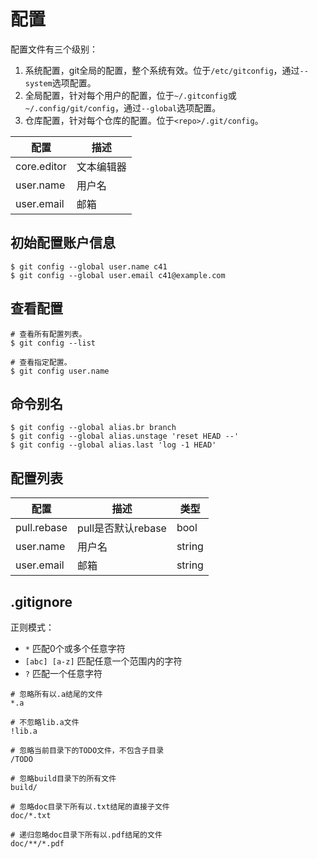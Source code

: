 # 配置

配置文件有三个级别：
1. 系统配置，git全局的配置，整个系统有效。位于`/etc/gitconfig`，通过`--system`选项配置。
1. 全局配置，针对每个用户的配置，位于`~/.gitconfig`或`~/.config/git/config`，通过`--global`选项配置。
1. 仓库配置，针对每个仓库的配置。位于`<repo>/.git/config`。

| 配置 | 描述 |
|---|---|
| core.editor | 文本编辑器 |
| user.name | 用户名 |
| user.email | 邮箱 |

## 初始配置账户信息

``` SHELL
$ git config --global user.name c41
$ git config --global user.email c41@example.com
```

## 查看配置
``` SHELL
# 查看所有配置列表。
$ git config --list

# 查看指定配置。
$ git config user.name
```

## 命令别名
``` SHELL
$ git config --global alias.br branch
$ git config --global alias.unstage 'reset HEAD --'
$ git config --global alias.last 'log -1 HEAD'
```

## 配置列表
| 配置 | 描述 | 类型 |
|---|---|---|
| pull.rebase | pull是否默认rebase | bool |
| user.name | 用户名 | string |
| user.email | 邮箱 | string | 

## .gitignore

正则模式：
- `*` 匹配0个或多个任意字符
- `[abc] [a-z]` 匹配任意一个范围内的字符
- `?` 匹配一个任意字符

``` gitignore
# 忽略所有以.a结尾的文件
*.a

# 不忽略lib.a文件
!lib.a

# 忽略当前目录下的TODO文件，不包含子目录
/TODO

# 忽略build目录下的所有文件
build/

# 忽略doc目录下所有以.txt结尾的直接子文件
doc/*.txt

# 递归忽略doc目录下所有以.pdf结尾的文件
doc/**/*.pdf
```
